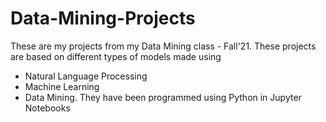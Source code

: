 # Data-Mining-Projects
These are my projects from my Data Mining class - Fall'21.
These projects are based on different types of models made using 
- Natural Language Processing
- Machine Learning
- Data Mining.
They have been programmed using Python in Jupyter Notebooks
